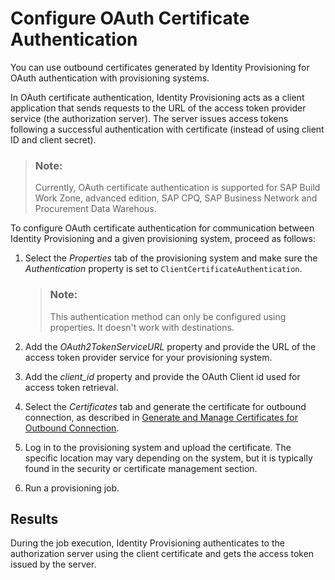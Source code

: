 <!-- loioa40a3f306a374b3d8b58087847a5dbe2 -->

# Configure OAuth Certificate Authentication

You can use outbound certificates generated by Identity Provisioning for OAuth authentication with provisioning systems.

In OAuth certificate authentication, Identity Provisioning acts as a client application that sends requests to the URL of the access token provider service \(the authorization server\). The server issues access tokens following a successful authentication with certificate \(instead of using client ID and client secret\).

> ### Note:  
> Currently, OAuth certificate authentication is supported for SAP Build Work Zone, advanced edition, SAP CPQ, SAP Business Network and Procurement Data Warehous.

To configure OAuth certificate authentication for communication between Identity Provisioning and a given provisioning system, proceed as follows:

1.  Select the *Properties* tab of the provisioning system and make sure the *Authentication* property is set to `ClientCertificateAuthentication`.

    > ### Note:  
    > This authentication method can only be configured using properties. It doesn't work with destinations.

2.  Add the *OAuth2TokenServiceURL* property and provide the URL of the access token provider service for your provisioning system.

3.  Add the *client\_id* property and provide the OAuth Client id used for access token retrieval.

4.  Select the *Certificates* tab and generate the certificate for outbound connection, as described in [Generate and Manage Certificates for Outbound Connection](generate-and-manage-certificates-for-outbound-connection-76867db.md).

5.  Log in to the provisioning system and upload the certificate. The specific location may vary depending on the system, but it is typically found in the security or certificate management section.

6.  Run a provisioning job.




<a name="loioa40a3f306a374b3d8b58087847a5dbe2__section_uzd_pgb_gyb"/>

## Results

During the job execution, Identity Provisioning authenticates to the authorization server using the client certificate and gets the access token issued by the server.

